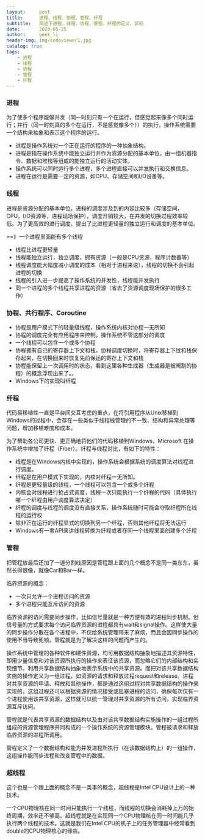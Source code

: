 ```yaml
---
layout:     post
title:      进程、线程、协程、管程、纤程
subtitle:   简述下进程、线程、协程、管程、纤程的定义、区别
date:       2020-05-25
author:     geek_li
header-img: img/codeviewer1.jpg
catalog: true
tags:
    - 进程
    - 线程
    - 协程
    - 管程
    - 纤程
---
```


### 进程

为了使多个程序能够并发（同一时刻只有一个在运行，但感觉起来像多个同时运行；并行（同一时刻真的多个在运行，不是感觉像多个））的执行，操作系统需要一个结构来抽象和表示这个程序的运行。  

* 进程是操作系统对一个正在运行的程序的一种抽象结构。
* 进程是指在操作系统中能独立运行并作为资源分配的基本单位，由一组机器指令、数据和堆栈等组成的能独立运行的活动实体。
* 操作系统可以同时运行多个进程，多个进程直接可以并发执行和交换信息。
* 进程在运行是需要一定的资源，如CPU、存储空间和I/O设备等。  

### 线程
进程是资源分配的基本单位，进程的调度涉及到的内容比较多（存储空间，CPU，I/O资源等，进程现场保护），调度开销较大，在并发的切换过程效率较低。为了更高效的进行调度，提出了比进程更轻量的独立运行和调度的基本单位。  

==》一个进程里面能有多个线程  

* 线程比进程更轻量
* 线程能独立运行，独立调度，拥有资源（一般是CPU资源，程序计数器等）
* 线程调度能大幅度减小调度的成本（相对于进程来说），线程的切换不会引起进程的切换
* 线程的引入进一步提高了操作系统的并发性，线程能并发执行
* 同一个进程的多个线程共享进程的资源（省去了资源调度现场保护的很多工作）

### 协程、共行程序、Coroutine
* 协程是用户模式下的轻量级线程，操作系统内核对协程一无所知
* 协程的调度完全有应用程序来控制，操作系统不管这部分的调度
* 一个线程可以包含一个或多个协程
* 协程拥有自己的寄存器上下文和栈，协程调度切换时，将寄存器上下纹和栈保存起来，在切换回来时恢复先前保运的寄存上下文和栈
* 协程能保留上一次调用时的状态，看到这里各种生成器（生成器是被阉割的协程）的概念浮现出来了。。
* Windows下的实现叫纤程

### 纤程
代码易移植性一直是平台间交互考虑的重点，在将引用程序从Unix移植到Windows的过程中，会存在一些类似于线程栈管理的不一致、结构和异常处理等问题，增加移植难度和成本。  

为了帮助各公司更快、更正确地将他们的代码移植到Windows，Microsoft 在操作系统中增加了纤程（Fiber）。纤程与线程对比，有如下的特性：  

* 线程是在Windows内核中实现的，操作系统会根据系统的调度算法对线程进行调度。
* 纤程是在用户模式下实现的，内核对纤程一无所知。
* 纤程是更轻量级的线程，一个线程可以包含一个或多个纤程
* 内核会对线程进行抢占式调度，线程一次只能执行一个纤程的代码（具体执行哪一个纤程由用户调度算法决定）
* 纤程的调度与线程的调度没有直接关系，操作系统随时可能会夺取纤程所在线程的运行权
* 除非正在运行的纤程显式的切换到另一个纤程，否则其他纤程将无法运行
* Windows有一套API来讲线程转换为纤程或者在同一个线程里面创建多个纤程  

### 管程
把管程放最后还加了一道分割线原因是管程跟上面的几个概念不是同一类东东，虽然长得很像，就像Car和Bar一样。  

临界资源的概念：  

* 一次只允许一个进程访问的资源
* 多个进程只能互斥访问的资源

临界资源的访问需要同步操作，比如信号量就是一种方便有效的进程同步机制。但信号量的方式要求每个访问临界资源的进程都具有wait和signal操作。这样使大量的同步操作分散在各个进程中，不仅给系统管理带来了麻烦，而且会因同步操作的使用不当导致死锁。管程就是为了解决这样的问题而产生的。  

操作系统中管理的各种软件和硬件资源，均可用数据结构抽象地描述其资源特性，即用少量信息和对该资源所执行的操作来表征该资源，而忽略它们的内部结构和实现细节。利用共享数据结构抽象地表示系统中的共享资源。而把对该共享数据结构实施的操作定义为一组过程，如资源的请求和释放过程request和release。进程对共享资源的申请、释放和其他操作，都是通过这组过程对共享数据结构的操作来实现的，这组过程还可以根据资源的情况接受或阻塞进程的访问，确保每次仅有一个进程使用该共享资源，这样就可以统一管理对共享资源的所有访问，实现临界资源互斥访问。  

管程就是代表共享资源的数据结构以及由对该共享数据结构实施操作的一组过程所组成的资源管理程序共同构成的一个操作系统的资源管理模块。管程被请求和释放临界资源的进程所调用。  

管程定义了一个数据结构和能为并发进程所执行（在该数据结构上）的一组操作，这组操作能同步进程和改变管程中的数据。  

### 超线程
这个也是一个跟上面的概念不是一类事的概念，超线程是Intel CPU设计上的一种技术。  

一个CPU物理核在同一时间只能执行一个线程，而线程的切换会消耗掉上万的始终周期，效率还不够高。超线程就是在实现同一个CPU物理核在同一时间能几乎执行两个线程的技术。这就是我们在Intel CPU的机子上的任务管理器中经常看到double的CPU物理核心的缘由。  

